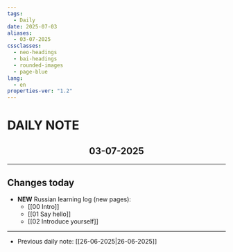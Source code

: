 ```yaml
---
tags:
  - Daily
date: 2025-07-03
aliases:
  - 03-07-2025
cssclasses:
  - neo-headings
  - bai-headings
  - rounded-images
  - page-blue
lang:
  - en
properties-ver: "1.2"
---
```

# DAILY NOTE
<h2 style="text-align:center;">03-07-2025</h2>

***

## Changes today
- **NEW** Russian learning log (new pages):
    - [[00 Intro]]
    - [[01 Say hello]]
    - [[02 Introduce yourself]]

***
- Previous daily note: [[26-06-2025|26-06-2025]]